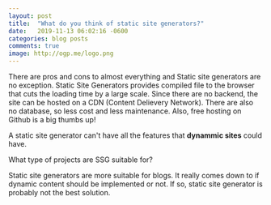```yaml
---
layout: post
title:  "What do you think of static site generators?"
date:   2019-11-13 06:02:16 -0600
categories: blog posts
comments: true
image: http://ogp.me/logo.png
---
```


There are pros and cons to almost everything and Static site generators are no exception. Static Site Generators provides compiled file to the browser that cuts the loading time by a large scale. Since there are no backend, the site can be hosted on a CDN (Content Delievery Network). There are also no database, so less cost and less maintenance. Also, free hosting on Github is a big thumbs up!

A static site generator can't have all the features that **dynammic sites** could have.

What type of projects are SSG suitable for?

Static site generators are more suitable for blogs. It really comes down to if dynamic content should be implemented or not. If so, static site generator is probably not the best solution. 
